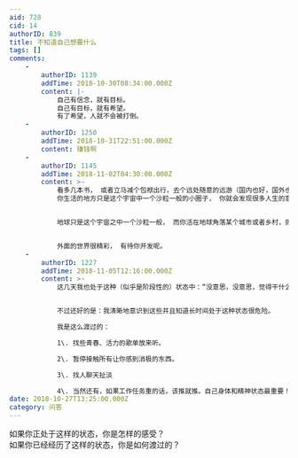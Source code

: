 ```yaml
---
aid: 728
cid: 14
authorID: 839
title: 不知道自己想要什么
tags: []
comments:
    -
        authorID: 1139
        addTime: 2018-10-30T08:34:00.000Z
        content: |-
            自己有信念，就有目标。  
            自己有目标，就有希望。  
            有了希望，人就不会被打倒。
    -
        authorID: 1250
        addTime: 2018-10-31T22:51:00.000Z
        content: 赚钱啊
    -
        authorID: 1145
        addTime: 2018-11-02T04:30:00.000Z
        content: >-
            看多几本书， 或者立马减个包袱出行，去个远处随意的远游（国内也好，国外也行，只要不是旅行团就好），你就会发现世界原来那么大，
            你生活的地方只是这个宇宙中一个沙粒一般的小圈子， 你就会发现很多人生的意义， 或者找到有趣值得你奋斗的东西的了。


            地球只是这个宇宙之中一个沙粒一般， 而你活在地球角落某个城市或者乡村，则如同细菌一般那么渺小。


            外面的世界很精彩， 有待你开发呢。
    -
        authorID: 1227
        addTime: 2018-11-05T12:16:00.000Z
        content: >-
            这几天我也处于这种（似乎是阶段性的）状态中：“没意思，没意思，觉得干什么都没意思”。不想工作，只要看书、动漫，玩游戏。但看完动漫和玩完游戏又会陷入深深地空虚与内疚当中。看完书和文章也会觉得无望，对未来和人生更悲观...


            不过还好的是：我清晰地意识到这些并且知道长时间处于这种状态很危险。  

            我是这么渡过的：  

            1\. 找些青春、活力的歌单放来听。  

            2\. 暂停接触所有让你感到消极的东西。  

            3\. 找人聊天扯淡  

            4\. 当然还有，如果工作任务重的话，该推就推。自己身体和精神状态最重要！
date: 2018-10-27T13:25:00.000Z
category: 问答
---
```


如果你正处于这样的状态，你是怎样的感受？  
如果你已经经历了这样的状态，你是如何渡过的？
